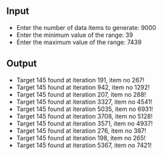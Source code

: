 ## Input

- Enter the number of data items to generate: 9000
- Enter the minimum value of the range: 39
- Enter the maximum value of the range: 7439

## Output

- Target 145 found at iteration 191, item no 267!
- Target 145 found at iteration 942, item no 1292!
- Target 145 found at iteration 207, item no 288!
- Target 145 found at iteration 3327, item no 4541!
- Target 145 found at iteration 5035, item no 6931!
- Target 145 found at iteration 3708, item no 5128!
- Target 145 found at iteration 3571, item no 4937!
- Target 145 found at iteration 276, item no 387!
- Target 145 found at iteration 198, item no 265!
- Target 145 found at iteration 5367, item no 7421!
